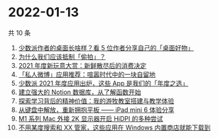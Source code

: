 # 2022-01-13

共 10 条

<!-- BEGIN -->
<!-- 最后更新时间 Thu Jan 13 2022 14:23:43 GMT+0800 (China Standard Time) -->
1. [少数派作者的桌面长啥样？看 5 位作者分享自己的「桌面好物」](https://sspai.com/post/70809)
2. [为什么我们应该抵制「偷拍」？](https://sspai.com/post/70755)
3. [2021 年度新玩意大赏：新鲜散尽后的消费决定](https://sspai.com/post/70695)
4. [「私人微博」应用推荐：喧嚣时代中的一块自留地](https://sspai.com/post/70739)
5. [少数派 2021 年度应用出炉，这些 App 是我们的「年度之选」](https://sspai.com/post/70710)
6. [建立强大的 Notion 数据库，从了解函数开始](https://sspai.com/post/70713)
7. [探索学习背后的精神价值：我的游牧教室搭建与教学体验](https://sspai.com/post/70685)
8. [从键盘中解放，重新拥抱平板 —— iPad mini 6 体验分享](https://sspai.com/post/70613)
9. [M1 系列 Mac 外接 2K 显示器开启 HiDPI 的多种尝试](https://sspai.com/post/70627)
10. [不用某度搜索和 XX 管家，这些应用在 Windows 内置商店就能下载到](https://sspai.com/post/70622)
<!-- END -->
